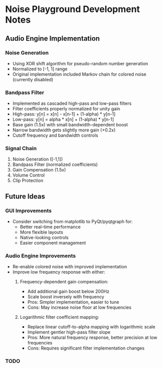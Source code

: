 # Noise Playground Development Notes

## Audio Engine Implementation

### Noise Generation
- Using XOR shift algorithm for pseudo-random number generation
- Normalized to [-1, 1] range
- Original implementation included Markov chain for colored noise (currently disabled)

### Bandpass Filter
- Implemented as cascaded high-pass and low-pass filters
- Filter coefficients properly normalized for unity gain
- High-pass: y[n] = x[n] - x[n-1] + (1-alpha) * y[n-1]
- Low-pass: y[n] = alpha * x[n] + (1-alpha) * y[n-1]
- Base gain (1.5x) with small bandwidth-dependent boost
- Narrow bandwidth gets slightly more gain (+0.2x)
- Cutoff frequency and bandwidth controls

### Signal Chain
1. Noise Generation ([-1,1])
2. Bandpass Filter (normalized coefficients)
3. Gain Compensation (1.5x)
4. Volume Control
5. Clip Protection

## Future Ideas

### GUI Improvements
- Consider switching from matplotlib to PyQt/pyqtgraph for:
  - Better real-time performance
  - More flexible layouts
  - Native-looking controls
  - Easier component management

### Audio Engine Improvements
- Re-enable colored noise with improved implementation
- Improve low frequency response with either:
  1. Frequency-dependent gain compensation:
     - Add additional gain boost below 200Hz
     - Scale boost inversely with frequency
     - Pros: Simpler implementation, easier to tune
     - Cons: May increase noise floor at low frequencies
  
  2. Logarithmic filter coefficient mapping:
     - Replace linear cutoff-to-alpha mapping with logarithmic scale
     - Implement gentler high-pass filter slope
     - Pros: More natural frequency response, better precision at low frequencies
     - Cons: Requires significant filter implementation changes

### TODO
